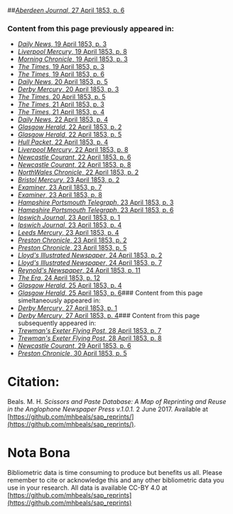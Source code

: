 ##[*Aberdeen Journal*, 27 April 1853, p. 6](https://mhbeals.github.io/sap_html/Aberdeen-Journal/Aberdeen-Journal-27-April-1853-p-6)

### Content from this page previously appeared in:
+ [*Daily News*, 19 April 1853, p. 3](https://mhbeals.github.io/sap_html/Daily-News/Daily-News-19-April-1853-p-3)
+ [*Liverpool Mercury*, 19 April 1853, p. 8](https://mhbeals.github.io/sap_html/Liverpool-Mercury/Liverpool-Mercury-19-April-1853-p-8)
+ [*Morning Chronicle*, 19 April 1853, p. 3](https://mhbeals.github.io/sap_html/Morning-Chronicle/Morning-Chronicle-19-April-1853-p-3)
+ [*The Times*, 19 April 1853, p. 3](https://mhbeals.github.io/sap_html/The-Times/The-Times-19-April-1853-p-3)
+ [*The Times*, 19 April 1853, p. 6](https://mhbeals.github.io/sap_html/The-Times/The-Times-19-April-1853-p-6)
+ [*Daily News*, 20 April 1853, p. 5](https://mhbeals.github.io/sap_html/Daily-News/Daily-News-20-April-1853-p-5)
+ [*Derby Mercury*, 20 April 1853, p. 3](https://mhbeals.github.io/sap_html/Derby-Mercury/Derby-Mercury-20-April-1853-p-3)
+ [*The Times*, 20 April 1853, p. 5](https://mhbeals.github.io/sap_html/The-Times/The-Times-20-April-1853-p-5)
+ [*The Times*, 21 April 1853, p. 3](https://mhbeals.github.io/sap_html/The-Times/The-Times-21-April-1853-p-3)
+ [*The Times*, 21 April 1853, p. 4](https://mhbeals.github.io/sap_html/The-Times/The-Times-21-April-1853-p-4)
+ [*Daily News*, 22 April 1853, p. 4](https://mhbeals.github.io/sap_html/Daily-News/Daily-News-22-April-1853-p-4)
+ [*Glasgow Herald*, 22 April 1853, p. 2](https://mhbeals.github.io/sap_html/Glasgow-Herald/Glasgow-Herald-22-April-1853-p-2)
+ [*Glasgow Herald*, 22 April 1853, p. 5](https://mhbeals.github.io/sap_html/Glasgow-Herald/Glasgow-Herald-22-April-1853-p-5)
+ [*Hull Packet*, 22 April 1853, p. 4](https://mhbeals.github.io/sap_html/Hull-Packet/Hull-Packet-22-April-1853-p-4)
+ [*Liverpool Mercury*, 22 April 1853, p. 8](https://mhbeals.github.io/sap_html/Liverpool-Mercury/Liverpool-Mercury-22-April-1853-p-8)
+ [*Newcastle Courant*, 22 April 1853, p. 6](https://mhbeals.github.io/sap_html/Newcastle-Courant/Newcastle-Courant-22-April-1853-p-6)
+ [*Newcastle Courant*, 22 April 1853, p. 8](https://mhbeals.github.io/sap_html/Newcastle-Courant/Newcastle-Courant-22-April-1853-p-8)
+ [*NorthWales Chronicle*, 22 April 1853, p. 2](https://mhbeals.github.io/sap_html/NorthWales-Chronicle/NorthWales-Chronicle-22-April-1853-p-2)
+ [*Bristol Mercury*, 23 April 1853, p. 2](https://mhbeals.github.io/sap_html/Bristol-Mercury/Bristol-Mercury-23-April-1853-p-2)
+ [*Examiner*, 23 April 1853, p. 7](https://mhbeals.github.io/sap_html/Examiner/Examiner-23-April-1853-p-7)
+ [*Examiner*, 23 April 1853, p. 8](https://mhbeals.github.io/sap_html/Examiner/Examiner-23-April-1853-p-8)
+ [*Hampshire Portsmouth Telegraph*, 23 April 1853, p. 3](https://mhbeals.github.io/sap_html/Hampshire-Portsmouth-Telegraph/Hampshire-Portsmouth-Telegraph-23-April-1853-p-3)
+ [*Hampshire Portsmouth Telegraph*, 23 April 1853, p. 6](https://mhbeals.github.io/sap_html/Hampshire-Portsmouth-Telegraph/Hampshire-Portsmouth-Telegraph-23-April-1853-p-6)
+ [*Ipswich Journal*, 23 April 1853, p. 1](https://mhbeals.github.io/sap_html/Ipswich-Journal/Ipswich-Journal-23-April-1853-p-1)
+ [*Ipswich Journal*, 23 April 1853, p. 4](https://mhbeals.github.io/sap_html/Ipswich-Journal/Ipswich-Journal-23-April-1853-p-4)
+ [*Leeds Mercury*, 23 April 1853, p. 4](https://mhbeals.github.io/sap_html/Leeds-Mercury/Leeds-Mercury-23-April-1853-p-4)
+ [*Preston Chronicle*, 23 April 1853, p. 2](https://mhbeals.github.io/sap_html/Preston-Chronicle/Preston-Chronicle-23-April-1853-p-2)
+ [*Preston Chronicle*, 23 April 1853, p. 5](https://mhbeals.github.io/sap_html/Preston-Chronicle/Preston-Chronicle-23-April-1853-p-5)
+ [*Lloyd's Illustrated Newspaper*, 24 April 1853, p. 2](https://mhbeals.github.io/sap_html/Lloyd's-Illustrated-Newspaper/Lloyd's-Illustrated-Newspaper-24-April-1853-p-2)
+ [*Lloyd's Illustrated Newspaper*, 24 April 1853, p. 7](https://mhbeals.github.io/sap_html/Lloyd's-Illustrated-Newspaper/Lloyd's-Illustrated-Newspaper-24-April-1853-p-7)
+ [*Reynold's Newspaper*, 24 April 1853, p. 11](https://mhbeals.github.io/sap_html/Reynold's-Newspaper/Reynold's-Newspaper-24-April-1853-p-11)
+ [*The Era*, 24 April 1853, p. 12](https://mhbeals.github.io/sap_html/The-Era/The-Era-24-April-1853-p-12)
+ [*Glasgow Herald*, 25 April 1853, p. 4](https://mhbeals.github.io/sap_html/Glasgow-Herald/Glasgow-Herald-25-April-1853-p-4)
+ [*Glasgow Herald*, 25 April 1853, p. 6](https://mhbeals.github.io/sap_html/Glasgow-Herald/Glasgow-Herald-25-April-1853-p-6)### Content from this page simeltaneously appeared in:
+ [*Derby Mercury*, 27 April 1853, p. 1](https://mhbeals.github.io/sap_html/Derby-Mercury/Derby-Mercury-27-April-1853-p-1)
+ [*Derby Mercury*, 27 April 1853, p. 4](https://mhbeals.github.io/sap_html/Derby-Mercury/Derby-Mercury-27-April-1853-p-4)### Content from this page subsequently appeared in:
+ [*Trewman's Exeter Flying Post*, 28 April 1853, p. 7](https://mhbeals.github.io/sap_html/Trewman's-Exeter-Flying-Post/Trewman's-Exeter-Flying-Post-28-April-1853-p-7)
+ [*Trewman's Exeter Flying Post*, 28 April 1853, p. 8](https://mhbeals.github.io/sap_html/Trewman's-Exeter-Flying-Post/Trewman's-Exeter-Flying-Post-28-April-1853-p-8)
+ [*Newcastle Courant*, 29 April 1853, p. 6](https://mhbeals.github.io/sap_html/Newcastle-Courant/Newcastle-Courant-29-April-1853-p-6)
+ [*Preston Chronicle*, 30 April 1853, p. 5](https://mhbeals.github.io/sap_html/Preston-Chronicle/Preston-Chronicle-30-April-1853-p-5)
                    
# Citation: 

Beals. M. H. *Scissors and Paste Database: A Map of Reprinting and Reuse in the Anglophone Newspaper Press v.1.0.1.* 2 June 2017. Available at [https://github.com/mhbeals/sap_reprints/](https://github.com/mhbeals/sap_reprints/). 
                    
# Nota Bona

Bibliometric data is time consuming to produce but benefits us all. Please remember to cite or acknowledge this and any other bibliometric data you use in your research. All data is available CC-BY 4.0 at [https://github.com/mhbeals/sap_reprints](https://github.com/mhbeals/sap_reprints)